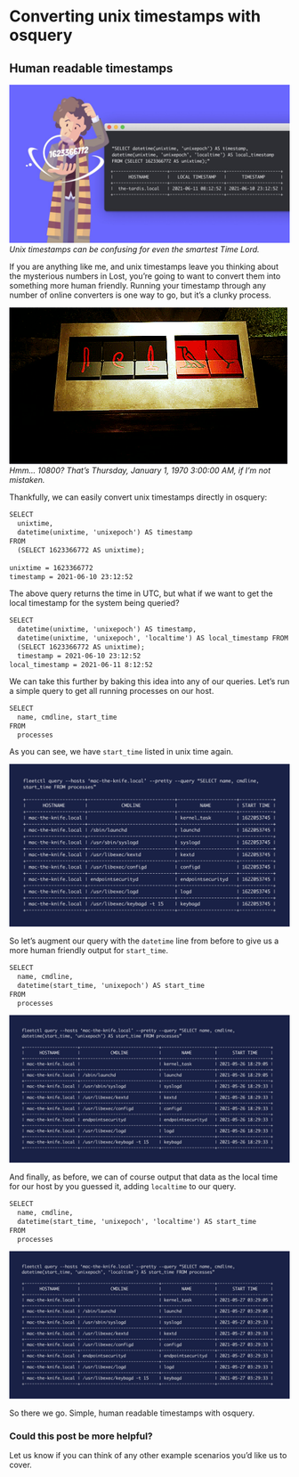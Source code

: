 # Converting unix timestamps with osquery

## Human readable timestamps

![The doctor looking at a unit timestamp in confusion](../website/assets/images/articles/converting-unix-timestamps-with-osquery-cover-800x450@2x.jpeg)
*Unix timestamps can be confusing for even the smartest Time Lord.*

If you are anything like me, and unix timestamps leave you thinking about the mysterious numbers in Lost, you’re going to want to convert them into something more human friendly. Running your timestamp through any number of online converters is one way to go, but it’s a clunky process.

![An animated GIF of numbers changing](../website/assets/images/articles/converting-unix-timestamps-with-osquery-1-250x140@2x.gif)
*Hmm… 10800? That’s Thursday, January 1, 1970 3:00:00 AM, if I’m not mistaken.*

Thankfully, we can easily convert unix timestamps directly in osquery:

```
SELECT     
  unixtime,
  datetime(unixtime, 'unixepoch') AS timestamp
FROM     
  (SELECT 1623366772 AS unixtime);

unixtime = 1623366772 
timestamp = 2021-06-10 23:12:52
```

The above query returns the time in UTC, but what if we want to get the local timestamp for the system being queried?

```
SELECT
  datetime(unixtime, 'unixepoch') AS timestamp,
  datetime(unixtime, 'unixepoch', 'localtime') AS local_timestamp FROM     
  (SELECT 1623366772 AS unixtime);       
  timestamp = 2021-06-10 23:12:52 
local_timestamp = 2021-06-11 8:12:52
```

We can take this further by baking this idea into any of our queries. Let’s run a simple query to get all running processes on our host.

```
SELECT
  name, cmdline, start_time
FROM
  processes
```

As you can see, we have `start_time` listed in unix time again.

![A screenshot of query results using UNIX timestamps](../website/assets/images/articles/converting-unix-timestamps-with-osquery-2-700x407@2x.jpeg)

So let’s augment our query with the `datetime` line from before to give us a more human friendly output for `start_time`.

```
SELECT
  name, cmdline,
  datetime(start_time, 'unixepoch') AS start_time
FROM
  processes
```

![A screenshot of query results using UTC timestamps](../website/assets/images/articles/converting-unix-timestamps-with-osquery-3-700x368@2x.jpeg)

And finally, as before, we can of course output that data as the local time for our host by you guessed it, adding `localtime` to our query.

```
SELECT
  name, cmdline,
  datetime(start_time, 'unixepoch', 'localtime') AS start_time
FROM
  processes
```

![A screenshot of query results using localtime timestamps](../website/assets/images/articles/converting-unix-timestamps-with-osquery-4-700x368@2x.jpeg)

So there we go. Simple, human readable timestamps with osquery.

### Could this post be more helpful?

Let us know if you can think of any other example scenarios you’d like us to cover.

<meta name="category" value="product">
<meta name="authorFullName" value="Mike Thomas">
<meta name="authorGitHubUsername" value="mike-j-thomas">
<meta name="publishedOn" value="2021-06-15">
<meta name="articleTitle" value="Converting unix timestamps with osquery">
<meta name="articleImageUrl" value="../website/assets/images/articles/converting-unix-timestamps-with-osquery-cover-800x450@2x.jpeg">